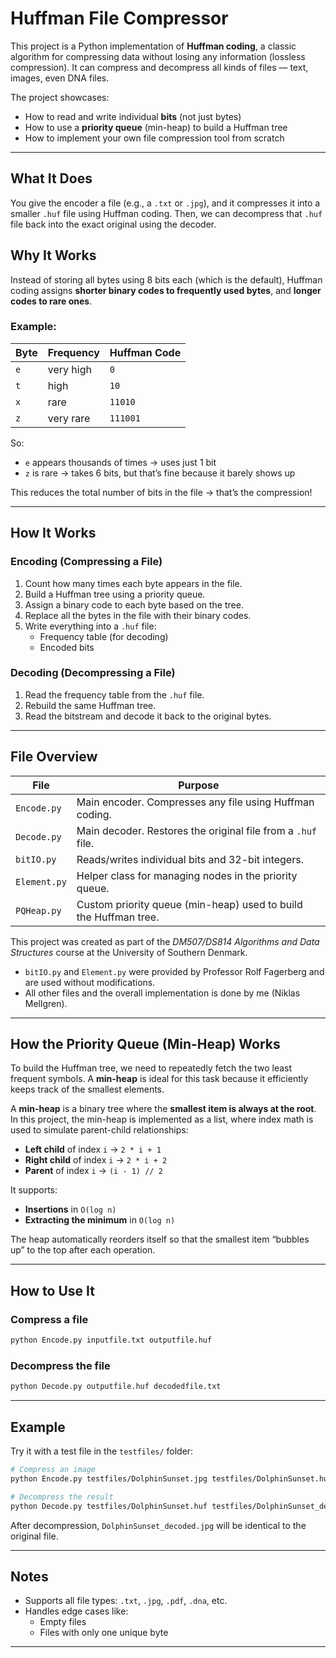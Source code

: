 # Huffman File Compressor

This project is a Python implementation of **Huffman coding**, a classic algorithm for compressing data without losing any information (lossless compression). It can compress and decompress all kinds of files — text, images, even DNA files.

The project showcases:
- How to read and write individual **bits** (not just bytes)
- How to use a **priority queue** (min-heap) to build a Huffman tree
- How to implement your own file compression tool from scratch

---

## What It Does

You give the encoder a file (e.g., a `.txt` or `.jpg`), and it compresses it into a smaller `.huf` file using Huffman coding. Then, we can decompress that `.huf` file back into the exact original using the decoder.

## Why It Works

Instead of storing all bytes using 8 bits each (which is the default), Huffman coding assigns **shorter binary codes to frequently used bytes**, and **longer codes to rare ones**.

### Example:

| Byte | Frequency | Huffman Code |
|------|-----------|--------------|
| `e`  | very high | `0`          |
| `t`  | high      | `10`         |
| `x`  | rare      | `11010`      |
| `z`  | very rare | `111001`     |

So:
- `e` appears thousands of times → uses just 1 bit
- `z` is rare → takes 6 bits, but that’s fine because it barely shows up

This reduces the total number of bits in the file → that’s the compression!

---

## How It Works

### Encoding (Compressing a File)
1. Count how many times each byte appears in the file.
2. Build a Huffman tree using a priority queue.
3. Assign a binary code to each byte based on the tree.
4. Replace all the bytes in the file with their binary codes.
5. Write everything into a `.huf` file:
   - Frequency table (for decoding)
   - Encoded bits

### Decoding (Decompressing a File)
1. Read the frequency table from the `.huf` file.
2. Rebuild the same Huffman tree.
3. Read the bitstream and decode it back to the original bytes.

---

## File Overview

| File           | Purpose |
|----------------|---------|
| `Encode.py`    | Main encoder. Compresses any file using Huffman coding. |
| `Decode.py`    | Main decoder. Restores the original file from a `.huf` file. |
| `bitIO.py`     | Reads/writes individual bits and 32-bit integers. |
| `Element.py`   | Helper class for managing nodes in the priority queue. |
| `PQHeap.py`    | Custom priority queue (min-heap) used to build the Huffman tree. |

This project was created as part of the *DM507/DS814 Algorithms and Data Structures* course at the University of Southern Denmark.

- `bitIO.py` and `Element.py` were provided by Professor Rolf Fagerberg and are used without modifications.
- All other files and the overall implementation is done by me (Niklas Mellgren).
---

## How the Priority Queue (Min-Heap) Works

To build the Huffman tree, we need to repeatedly fetch the two least frequent symbols. A **min-heap** is ideal for this task because it efficiently keeps track of the smallest elements.

A **min-heap** is a binary tree where the **smallest item is always at the root**.  
In this project, the min-heap is implemented as a list, where index math is used to simulate parent-child relationships:

- **Left child** of index `i` → `2 * i + 1`  
- **Right child** of index `i` → `2 * i + 2`  
- **Parent** of index `i` → `(i - 1) // 2`

It supports:
- **Insertions** in `O(log n)`
- **Extracting the minimum** in `O(log n)`

The heap automatically reorders itself so that the smallest item “bubbles up” to the top after each operation.

---

## How to Use It

### Compress a file
```bash
python Encode.py inputfile.txt outputfile.huf
```

### Decompress the file
```bash
python Decode.py outputfile.huf decodedfile.txt
```

---

## Example

Try it with a test file in the `testfiles/` folder:

```bash
# Compress an image
python Encode.py testfiles/DolphinSunset.jpg testfiles/DolphinSunset.huf

# Decompress the result
python Decode.py testfiles/DolphinSunset.huf testfiles/DolphinSunset_decoded.jpg
```

After decompression, `DolphinSunset_decoded.jpg` will be identical to the original file.

---

## Notes

- Supports all file types: `.txt`, `.jpg`, `.pdf`, `.dna`, etc.
- Handles edge cases like:
  - Empty files
  - Files with only one unique byte

---
